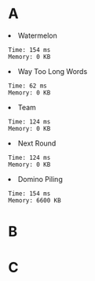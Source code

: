 # A

<li> Watermelon
    
    Time: 154 ms
    Memory: 0 KB

<li> Way Too Long Words

    Time: 62 ms
    Memory: 0 KB

<li> Team

    Time: 124 ms
    Memory: 0 KB

<li> Next Round

    Time: 124 ms
    Memory: 0 KB

<li> Domino Piling

    Time: 154 ms
    Memory: 6600 KB

# B

# C
